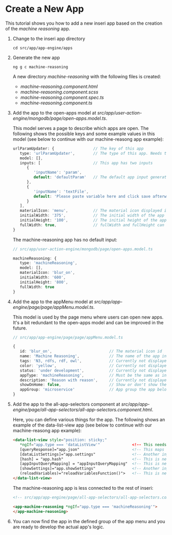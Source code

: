 # Create a New App

This tutorial shows you how to add a new inseri app based on the creation of the _machine reasoning_ app. 

1. Change to the inseri app directory

   ```cd src/app/app-engine/apps```
   
1. Generate the new app

   ```ng g c machine-reasoning```
   
   A new directory _machine-reasoning_ with the following files is created:  
   
   - _machine-reasoning.component.html_
   - _machine-reasoning.component.scss_
   - _machine-reasoning.component.spec.ts_
   - _machine-reasoning.component.ts_
   
1. Add the app to the open-apps model at _src/app/user-action-engine/mongodb/page/open-apps.model.ts_.
   
   This model serves a page to describe which apps are open. The following shows the possible keys and some example values in this model (see below to continue with our machine-reasong app example): 
   
   ```typescript
   urlParamUpdater: {                 // The key of this app
      type: 'urlParamUpdater',        // The type of this app. Needs to be the same name as the key.
      model: [],
      inputs: [                       // This app has two inputs
         {
            'inputName': 'param',
            default: 'defaultParam'   // The default app input generated when a new instance of the app is opened
         },
         {
            'inputName': 'textFile',
            default: 'Please paste variable here and click save afterwards'
         }
      ],
      materialIcon: 'menu',           // The material icon displayed in the app menu
      initialWidth: '375',            // The initial width of the app
      initialHeight: '100',           // The initial height of the app
      fullWidth: true,                // fullWidth and fullHeight can be true
   }
   ```
   
   The machine-reasoning app has no default input: 
   
   ```typescript
   // src/app/user-action-engine/mongodb/page/open-apps.model.ts
   
   machineReasoning: {
      type: 'machineReasoning',
      model: [],
      materialIcon: 'blur_on',
      initialWidth: '600',
      initialHeight: '800',
      fullWidth: true
   }
   ```
   
1. Add the app to the appMenu model at _src/app/app-engine/page/page/appMenu.model.ts_. 
   
      This model is used by the page menu where users can open new apps. It's a bit redundant to the open-apps model and can be improved in the future.
      
      ```typescript
      // src/app/app-engine/page/page/appMenu.model.ts

      {
         id: 'blur_on',                         // The material icon id
         name: 'Machine Reasoning',             // The name of the app in the menu
         tags: 'N3, rdfs, rdf, owl',            // Currently not displayed anywhere
         color: 'yellow',                       // Currently not displayed anywhere
         status: 'under development',           // Currently not displayed anywhere
         appType: 'machineReasoning',           // Must be the same as in open-apps.model.ts
         description: 'Reason with reason',     // Currently not displayed anywhere
         showOnHome: false,                     // Show or don't show the app when logged out
         appGroup: 'microservice'               // App group the app belongs to
      }
      ```

1. Add the app to the all-app-selectors component at _src/app/app-engine/page/all-app-selectors/all-app-selectors.component.html_.

   Here, you can define various things for the app. The following shows an example of the data-list-view app (see below to continue with our machine-reasong app example):
   
   ```html
   <data-list-view style="position: sticky;" 
      *ngIf="app.type === 'dataListView'"              <!-- This needs to be the same name as defined in the previous models -->
      [queryResponse]="app.json"                       <!-- This maps the app inputs defined before -->
      [dataListSettings]="app.settings"                <!-- Another input for this app -->
      [hash] = "app.hash"                              <!-- This is needed if the app saves something in inseri -->
      [appInputQueryMapping] = "appInputQueryMapping"  <!-- This is needed if the app saves something in inseri -->
      [showSettings]="app.showSettings"                <!-- Another input for this app -->
      (reloadVariables)="reloadVariablesFunction()">   <!-- This is needed if the app saves something in inseri -->
   </data-list-view>
   ```

   The machine-reasoning app is less connected to the rest of inseri: 
   
   ```html
   <!-- src/app/app-engine/page/all-app-selectors/all-app-selectors.component.html -->
   
   <app-machine-reasoning *ngIf="app.type === 'machineReasoning'">
   </app-machine-reasoning>
   ```
   
1. You can now find the app in the defined group of the app menu and you are ready to develop the actual app's logic.
   
